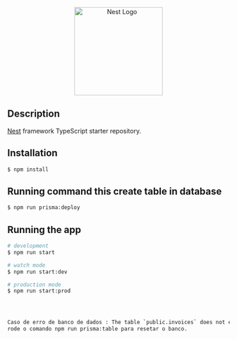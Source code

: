 <p align="center">
  <a href="http://nestjs.com/" target="blank"><img src="https://nestjs.com/img/logo-small.svg" width="200" alt="Nest Logo" /></a>
</p>

[circleci-image]: https://img.shields.io/circleci/build/github/nestjs/nest/master?token=abc123def456
[circleci-url]: https://circleci.com/gh/nestjs/nest

## Description

[Nest](https://github.com/nestjs/nest) framework TypeScript starter repository.

## Installation

```bash
$ npm install
```

## Running command this create table in database
```bash
$ npm run prisma:deploy
```

## Running the app

```bash
# development
$ npm run start

# watch mode
$ npm run start:dev

# production mode
$ npm run start:prod




Caso de erro de banco de dados : The table `public.invoices` does not exist in the current database.
rode o comando npm run prisma:table para resetar o banco.
```
